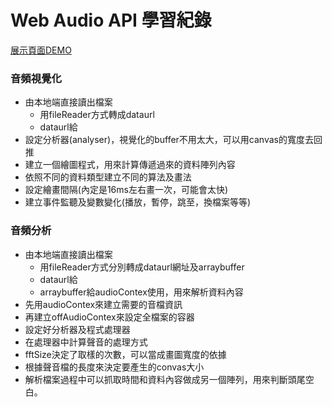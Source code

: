 # Web Audio API 學習紀錄

[展示頁面DEMO](https://mackliu.github.io/Web-Audio-Api-Study/)

### 音頻視覺化
* 由本地端直接讀出檔案
  * 用fileReader方式轉成dataurl
  * dataurl給<audio>使用替換src網址
* 設定分析器(analyser)，視覺化的buffer不用太大，可以用canvas的寬度去回推
* 建立一個繪圖程式，用來計算傳遞過來的資料陣列內容
* 依照不同的資料類型建立不同的算法及畫法
* 設定繪畫間隔(內定是16ms左右畫一次，可能會太快)
* 建立事件監聽及變數變化(播放，暫停，跳至，換檔案等等)



### 音頻分析
* 由本地端直接讀出檔案
  * 用fileReader方式分別轉成dataurl網址及arraybuffer
  * dataurl給<audio>使用替換src網址
  * arraybuffer給audioContex使用，用來解析資料內容
* 先用audioContex來建立需要的音檔資訊
* 再建立offAudioContex來設定全檔案的容器
* 設定好分析器及程式處理器
* 在處理器中計算聲音的處理方式
* fftSize決定了取樣的次數，可以當成畫圖寬度的依據
* 根據聲音檔的長度來決定要產生的convas大小
* 解析檔案過程中可以抓取時間和資料內容做成另一個陣列，用來判斷頭尾空白。
  